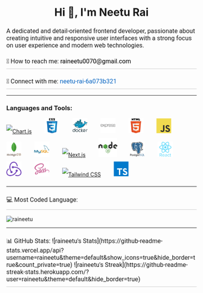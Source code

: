 <h1 align="center">Hi 👋, I'm Neetu Rai</h1>
<!-- Include Google Font -->
<link href="https://fonts.googleapis.com/css2?family=Roboto&display=swap" rel="stylesheet">

<!-- About -->
<h3 align="left" style="margin-bottom: 5px; font-weight: normal; font-family: 'Roboto', sans-serif;">
  A dedicated and detail-oriented frontend developer, passionate about creating intuitive and responsive user interfaces with a strong focus on user experience and modern web technologies.
</h3>

<!-- Email Section with emoji -->
<h3 align="left" style="border-bottom: 1px solid #ccc; padding-bottom: 10px; font-weight: normal; font-family: 'Roboto', sans-serif;">
  📧 How to reach me: 
  <a href="mailto:raineetu0070@gmail.com" style="text-decoration: none; color: #000;">
    raineetu0070@gmail.com
  </a>
</h3>

<!-- LinkedIn Section with emoji -->
<h3 align="left" style="border-bottom: 1px solid #ccc; padding-bottom: 10px; font-weight: normal; font-family: 'Roboto', sans-serif;">
  🔗 Connect with me: 
  <a href="https://www.linkedin.com/in/neetu-rai-6a073b321/" target="_blank" rel="noopener noreferrer" style="text-decoration: none; color: #0A66C2;">
    neetu-rai-6a073b321
  </a>
</h3>

<hr style="border:   #ccc; margin-left: 0; width: 100%;">


<h3 align="left">Languages and Tools:</h3>
<p align="left" style="line-height: 2.5;">
  <a href="https://www.chartjs.org" target="_blank" rel="noopener noreferrer" style="display: inline-block; margin-right: 30px;">
    <img src="https://www.chartjs.org/media/logo-title.svg" alt="Chart.js" width="40" height="40" />
  </a>
  <a href="https://www.w3schools.com/css/" target="_blank" rel="noopener noreferrer" style="display: inline-block; margin-right: 30px;">
    <img src="https://raw.githubusercontent.com/devicons/devicon/master/icons/css3/css3-original-wordmark.svg" alt="CSS3" width="40" height="40" />
  </a>
  <a href="https://www.docker.com/" target="_blank" rel="noopener noreferrer" style="display: inline-block; margin-right: 30px;">
    <img src="https://raw.githubusercontent.com/devicons/devicon/master/icons/docker/docker-original-wordmark.svg" alt="Docker" width="40" height="40" />
  </a>
  <a href="https://expressjs.com" target="_blank" rel="noopener noreferrer" style="display: inline-block; margin-right: 30px;">
    <img src="https://raw.githubusercontent.com/devicons/devicon/master/icons/express/express-original-wordmark.svg" alt="Express" width="40" height="40" />
  </a>
  <a href="https://www.w3.org/html/" target="_blank" rel="noopener noreferrer" style="display: inline-block; margin-right: 30px;">
    <img src="https://raw.githubusercontent.com/devicons/devicon/master/icons/html5/html5-original-wordmark.svg" alt="HTML5" width="40" height="40" />
  </a>
  <a href="https://developer.mozilla.org/en-US/docs/Web/JavaScript" target="_blank" rel="noopener noreferrer" style="display: inline-block; margin-right: 30px;">
    <img src="https://raw.githubusercontent.com/devicons/devicon/master/icons/javascript/javascript-original.svg" alt="JavaScript" width="40" height="40" />
  </a>
  <a href="https://www.mongodb.com/" target="_blank" rel="noopener noreferrer" style="display: inline-block; margin-right: 30px;">
    <img src="https://raw.githubusercontent.com/devicons/devicon/master/icons/mongodb/mongodb-original-wordmark.svg" alt="MongoDB" width="40" height="40" />
  </a>
  <a href="https://www.mysql.com/" target="_blank" rel="noopener noreferrer" style="display: inline-block; margin-right: 30px;">
    <img src="https://raw.githubusercontent.com/devicons/devicon/master/icons/mysql/mysql-original-wordmark.svg" alt="MySQL" width="40" height="40" />
  </a>
  <a href="https://nextjs.org/" target="_blank" rel="noopener noreferrer" style="display: inline-block; margin-right: 30px;">
    <img src="https://cdn.worldvectorlogo.com/logos/nextjs-2.svg" alt="Next.js" width="40" height="40" />
  </a>
  <a href="https://nodejs.org" target="_blank" rel="noopener noreferrer" style="display: inline-block; margin-right: 30px;">
    <img src="https://raw.githubusercontent.com/devicons/devicon/master/icons/nodejs/nodejs-original-wordmark.svg" alt="Node.js" width="50" height="50" />
  </a>
  <a href="https://www.postgresql.org" target="_blank" rel="noopener noreferrer" style="display: inline-block; margin-right: 30px;">
    <img src="https://raw.githubusercontent.com/devicons/devicon/master/icons/postgresql/postgresql-original-wordmark.svg" alt="PostgreSQL" width="40" height="40" />
  </a>
  <a href="https://reactjs.org/" target="_blank" rel="noopener noreferrer" style="display: inline-block; margin-right: 30px;">
    <img src="https://raw.githubusercontent.com/devicons/devicon/master/icons/react/react-original-wordmark.svg" alt="React" width="40" height="40" />
  </a>
  <a href="https://redux.js.org" target="_blank" rel="noopener noreferrer" style="display: inline-block; margin-right: 30px;">
    <img src="https://raw.githubusercontent.com/devicons/devicon/master/icons/redux/redux-original.svg" alt="Redux" width="40" height="40" />
  </a>
  <a href="https://sass-lang.com" target="_blank" rel="noopener noreferrer" style="display: inline-block; margin-right: 30px;">
    <img src="https://raw.githubusercontent.com/devicons/devicon/master/icons/sass/sass-original.svg" alt="Sass" width="40" height="40" />
  </a>
  <a href="https://tailwindcss.com/" target="_blank" rel="noopener noreferrer" style="display: inline-block; margin-right: 30px;">
    <img src="https://www.vectorlogo.zone/logos/tailwindcss/tailwindcss-icon.svg" alt="Tailwind CSS" width="40" height="40" />
  </a>
  <a href="https://www.typescriptlang.org/" target="_blank" rel="noopener noreferrer" style="display: inline-block; margin-right: 30px;">
    <img src="https://raw.githubusercontent.com/devicons/devicon/master/icons/typescript/typescript-original.svg" alt="TypeScript" width="40" height="40" />
  </a>
</p>


<hr style="border:   #ccc; margin-left: 0; width: 100%;">

<h3 align="left" style="border-bottom: 1px solid #ccc; padding-bottom: 10px; font-weight: normal; font-family: 'Roboto', sans-serif;">
💻 Most Coded Language:
</h3>
<p align="left">
  <img src="https://github-readme-stats.vercel.app/api/top-langs?username=raineetu&show_icons=true&locale=en&layout=compact" alt="raineetu" />
</p>
<hr style="border:   #ccc; margin-left: 0; width: 100%;">

<h3 align="left" style="border-bottom: 1px solid #ccc; padding-bottom: 10px; font-weight: normal; font-family: 'Roboto', sans-serif;">
📊 GitHub Stats:
  ![raineetu's Stats](https://github-readme-stats.vercel.app/api?username=raineetu&theme=default&show_icons=true&hide_border=true&count_private=true)
![raineetu's Streak](https://github-readme-streak-stats.herokuapp.com/?user=raineetu&theme=default&hide_border=true)

</h3>
